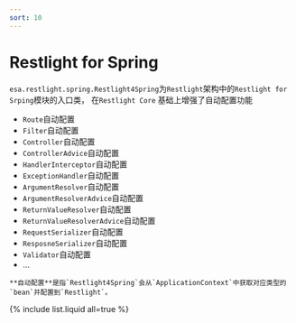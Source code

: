 ```yaml
---
sort: 10
---
```


# Restlight for Spring

`esa.restlight.spring.Restlight4Spring`为`Restlight`架构中的`Restlight for Srping`模块的入口类， 在`Restlight Core` 基础上增强了自动配置功能

- `Route`自动配置
- `Filter`自动配置
- `Controller`自动配置
- `ControllerAdvice`自动配置
- `HandlerInterceptor`自动配置
- `ExceptionHandler`自动配置
- `ArgumentResolver`自动配置
- `ArgumentResolverAdvice`自动配置
- `ReturnValueResolver`自动配置
- `ReturnValueResolverAdvice`自动配置
- `RequestSerializer`自动配置
- `ResposneSerializer`自动配置
- `Validator`自动配置
- ...

```tip
**自动配置**是指`Restlight4Spring`会从`ApplicationContext`中获取对应类型的`bean`并配置到`Restlight`。
```

{% include list.liquid all=true %}
